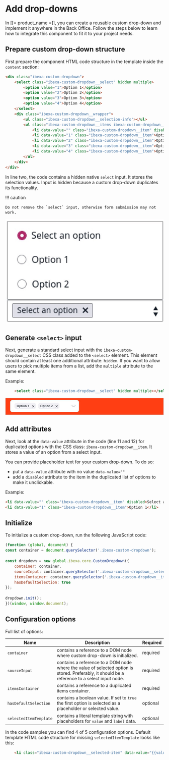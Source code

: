 # Add drop-downs

In [[= product_name =]], you can create a reusable custom drop-down and implement it anywhere in the Back Office.
Follow the steps below to learn how to integrate this component to fit it to your project needs.

## Prepare custom drop-down structure

First prepare the component HTML code structure in the template inside the `content` section:

```html hl_lines="2 11 12"
<div class="ibexa-custom-dropdown">
    <select class="ibexa-custom-dropdown__select" hidden multiple>
        <option value="1">Option 1</option>
        <option value="2">Option 2</option>
        <option value="3">Option 3</option>
        <option value="4">Option 4</option>
    </select>
    <div class="ibexa-custom-dropdown__wrapper">
        <ul class="ibexa-custom-dropdown__selection-info"></ul>
        <ul class="ibexa-custom-dropdown__items ibexa-custom-dropdown__items--hidden">
            <li data-value="" class="ibexa-custom-dropdown__item" disabled>Select an option</li>
            <li data-value="1" class="ibexa-custom-dropdown__item">Option 1</li>
            <li data-value="2" class="ibexa-custom-dropdown__item">Option 2</li>
            <li data-value="3" class="ibexa-custom-dropdown__item">Option 3</li>
            <li data-value="4" class="ibexa-custom-dropdown__item">Option 4</li>
        </ul>
    </div>
</div>
```

In line two, the code contains a hidden native `select` input. It stores the selection values.
Input is hidden because a custom drop-down duplicates its functionality.

!!! caution

    Do not remove the `select` input, otherwise form submission may not work.

![Dropdown expanded state](img/dropdown_expanded_state.jpg)

## Generate `<select>` input

Next, generate a standard select input with the `ibexa-custom-dropdown__select` CSS class added to the `<select>` element.
This element should contain at least one additional attribute: `hidden`. 
If you want to allow users to pick multiple items from a list, add the `multiple` attribute to the same element.

Example:

```html
    <select class="ibexa-custom-dropdown__select" hidden multiple></select>
```

![Drop-down multiple selection](img/dropdown_multiple_selection.jpg)

## Add attributes

Next, look at the `data-value` attribute in the code (line 11 and 12) for duplicated options with the CSS class: `ibexa-custom-dropdown__item`.
It stores a value of an option from a select input.

You can provide placeholder text for your custom drop-down. To do so:

- put a `data-value` attribute with no value `data-value=""`
- add a `disabled` attribute to the item in the duplicated list of options to make it unclickable.


Example:  
 
```html
<li data-value="" class="ibexa-custom-dropdown__item" disabled>Select an option</li>
<li data-value="1" class="ibexa-custom-dropdown__item">Option 1</li>
```

## Initialize

To initialize a custom drop-down, run the following JavaScript code:

```javascript
(function (global, document) {
const container = document.querySelector('.ibexa-custom-dropdown');

const dropdown = new global.ibexa.core.CustomDropdown({
    container: container,
    sourceInput: container.querySelector('.ibexa-custom-dropdown__select'),
    itemsContainer: container.querySelector('.ibexa-custom-dropdown__items'),
    hasDefaultSelection: true
});

dropdown.init();
})(window, window.document);
```

## Configuration options

Full list of options:

|Name|Description|Required|
|----|-----------|--------|
|`container`|contains a reference to a DOM node where custom drop-down is initialized.|required|
|`sourceInput`|contains a reference to a DOM node where the value of selected option is stored. Preferably, it should be a reference to a select input node.|required|
|`itemsContainer`|contains a reference to a duplicated items container.|required|
|`hasDefaultSelection`|contains a boolean value. If set to `true` the first option is selected as a placeholder or selected value.|optional|
|`selectedItemTemplate`|contains a literal template string with placeholders for `value` and `label` data.|optional|

In the code samples you can find 4 of 5 configuration options.
Default template HTML code structure for missing `selectedItemTemplate` looks like this:

```html
    <li class="ibexa-custom-dropdown__selected-item" data-value="{{value}}">{{label}}<span class="${CLASS_REMOVE_SELECTION}"></span></li>
```

